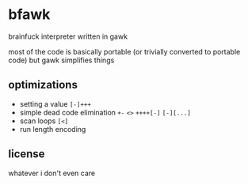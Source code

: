 bfawk
=====

brainfuck interpreter written in gawk

most of the code is basically portable (or trivially converted to portable
code) but gawk simplifies things

optimizations
---

- setting a value `[-]+++`
- simple dead code elimination `+-` `<>` `++++[-]` `[-][...]`
- scan loops `[<]`
- run length encoding

license
---

whatever i don't even care
